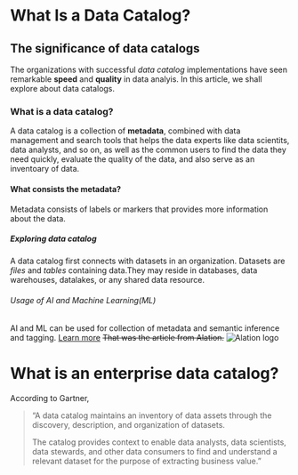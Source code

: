 # What Is a Data Catalog?

## The significance of data catalogs

The organizations with successful _data catalog_ implementations have seen remarkable **speed** and **quality** in data analyis. In this article, we shall explore about data catalogs.

### What is a data catalog?

A data catalog is a collection of **metadata**, combined with data management and search tools that helps the data experts like data scientits, data analysts, and so on, as well as the common users to find the data they need quickly, evaluate the quality of the data, and also serve as an inventoary of data.

#### What consists the metadata?

Metadata consists of labels or markers that provides more information about the data. 

##### Exploring data catalog

A data catalog first connects with datasets in an organization. Datasets are _files_ and _tables_ containing data.They may reside in databases, data warehouses, datalakes, or any shared data resource.

###### Usage of AI and Machine Learning(ML)

AI and ML can be used for collection of metadata and semantic inference and tagging.
[Learn more](https://www.alation.com/blog/what-is-a-data-catalog/)
~~That was the article from Alation.~~
![Alation logo](https://images.ctfassets.net/7p3vnbbznfiw/DaYotF2SA4HGjbtknD8tA/016a726507e2cd13ce5a09b89aaf2441/Primary-Logo.svg)

# What is an enterprise data catalog?
According to Gartner,
>  “A data catalog maintains an inventory of data assets through the discovery, description, and organization of datasets.
> 
> The catalog provides context to enable data analysts, data scientists, data stewards, and other data consumers to find and understand a relevant dataset for the purpose of extracting business value.”




